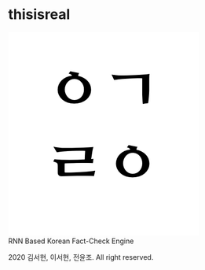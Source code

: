 # thisisreal
![Logo](logo.png)  
RNN Based Korean Fact-Check Engine  

2020 김서현, 이서현, 전윤조. All right reserved.